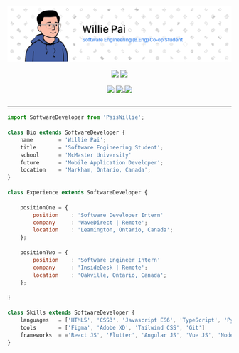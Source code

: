 [![Header](/Assets/Images/Header.png "Header")](https://www.linkedin.com/in/willie-pai/)

<!-- Add an href="<link>" to make image clickable -->
<div align="center">
<a>
    <!-- Currently hiding PRs from statistics -->
    <img align="center" src="https://github-readme-stats.vercel.app/api?username=PaisWillie&count_private=true&show_icons=true&hide=prs&border_radius=7&include_all_commits=true&hide_rank=true" />
</a>

<a>
    <img align="center" src="https://github-readme-stats.vercel.app/api/top-langs/?username=PaisWillie&layout=compact&border_radius=7&langs_count=6&cache_seconds=1800" />
</div>

<br>

<div align="center">

<a>
    <img align="center" src="https://img.shields.io/github/followers/PaisWillie?label=Followers&logoColor=blue&style=social"/>
</a>

<a href="https://www.linkedin.com/in/willie-pai/">
    <img align="center" src="https://img.shields.io/badge/LinkedIn-Profile-informational?style=social&logo=linkedin&logoColor=blue&label=/in/willie-pai"/>
</a>

<a href="https://www.instagram.com/paiswillie/">
    <img align="center" src="https://img.shields.io/badge/Instagram-Profile-informational?style=social&logo=instagram&logoColor=blue&label=PaisWillie"/>
</a>

</div>

<br>

---

```js
import SoftwareDeveloper from 'PaisWillie';

class Bio extends SoftwareDeveloper {
    name        = 'Willie Pai';
    title       = 'Software Engineering Student';
    school      = 'McMaster University'
    future      = 'Mobile Application Developer';
    location    = 'Markham, Ontario, Canada';
}
    
class Experience extends SoftwareDeveloper {
    
    positionOne = {
        position    : 'Software Developer Intern'
        company     : 'WaveDirect | Remote';
        location    : 'Leamington, Ontario, Canada';
    };
    
    positionTwo = {
        position    : 'Software Engineer Intern'
        company     : 'InsideDesk | Remote';
        location    : 'Oakville, Ontario, Canada';
    };
    
}

class Skills extends SoftwareDeveloper {
    languages   = ['HTML5', 'CSS3', 'Javascript ES6', 'TypeScript', 'Python', 'Java', 'Dart', 'C', 'Bash Scripting', 'MATLAB', 'SQL'];
    tools       = ['Figma', 'Adobe XD', 'Tailwind CSS', 'Git']
    frameworks  = ='React JS', 'Flutter', 'Angular JS', 'Vue JS', 'Node JS', 'Express JS', 'PyQt'];
}
```
